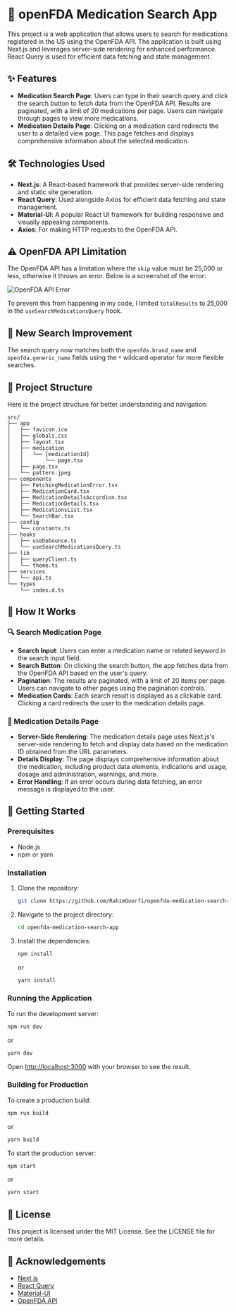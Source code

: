 # 💊 openFDA Medication Search App

This project is a web application that allows users to search for medications registered in the US using the OpenFDA API. The application is built using Next.js and leverages server-side rendering for enhanced performance. React Query is used for efficient data fetching and state management.

## ✨ Features

- **Medication Search Page**: Users can type in their search query and click the search button to fetch data from the OpenFDA API. Results are paginated, with a limit of 20 medications per page. Users can navigate through pages to view more medications.
- **Medication Details Page**: Clicking on a medication card redirects the user to a detailed view page. This page fetches and displays comprehensive information about the selected medication.

## 🛠️ Technologies Used

- **Next.js**: A React-based framework that provides server-side rendering and static site generation.
- **React Query**: Used alongside Axios for efficient data fetching and state management.
- **Material-UI**: A popular React UI framework for building responsive and visually appealing components.
- **Axios**: For making HTTP requests to the OpenFDA API.

## ⚠️ OpenFDA API Limitation

The OpenFDA API has a limitation where the `skip` value must be 25,000 or less, otherwise it throws an error. Below is a screenshot of the error:

![OpenFDA API Error](https://i.ibb.co/pr2hY8B/Screenshot-from-2024-06-19-15-23-30.png)

To prevent this from happening in my code, I limited `totalResults` to 25,000 in the `useSearchMedicationsQuery` hook.

## 🌟 New Search Improvement

The search query now matches both the `openfda.brand_name` and `openfda.generic_name` fields using the `*` wildcard operator for more flexible searches.

## 📂 Project Structure

Here is the project structure for better understanding and navigation:

```
src/
├── app
│   ├── favicon.ico
│   ├── globals.css
│   ├── layout.tsx
│   ├── medication
│   │   └── [medicationId]
│   │       └── page.tsx
│   ├── page.tsx
│   └── pattern.jpeg
├── components
│   ├── FetchingMedicationError.tsx
│   ├── MedicationCard.tsx
│   ├── MedicationDetailsAccordion.tsx
│   ├── MedicationDetails.tsx
│   ├── MedicationsList.tsx
│   └── SearchBar.tsx
├── config
│   └── constants.ts
├── hooks
│   ├── useDebounce.ts
│   └── useSearchMedicationsQuery.ts
├── lib
│   ├── queryClient.ts
│   └── theme.ts
├── services
│   └── api.ts
└── types
    └── index.d.ts
```

## 🧩 How It Works

### 🔍 Search Medication Page

- **Search Input**: Users can enter a medication name or related keyword in the search input field.
- **Search Button**: On clicking the search button, the app fetches data from the OpenFDA API based on the user's query.
- **Pagination**: The results are paginated, with a limit of 20 items per page. Users can navigate to other pages using the pagination controls.
- **Medication Cards**: Each search result is displayed as a clickable card. Clicking a card redirects the user to the medication details page.

### 📄 Medication Details Page

- **Server-Side Rendering**: The medication details page uses Next.js's server-side rendering to fetch and display data based on the medication ID obtained from the URL parameters.
- **Details Display**: The page displays comprehensive information about the medication, including product data elements, indications and usage, dosage and administration, warnings, and more.
- **Error Handling**: If an error occurs during data fetching, an error message is displayed to the user.

## 🚀 Getting Started

### Prerequisites

- Node.js
- npm or yarn

### Installation

1. Clone the repository:
   ```sh
   git clone https://github.com/RahimGuerfi/openfda-medication-search-app.git
   ```
2. Navigate to the project directory:
   ```sh
   cd openfda-medication-search-app
   ```
3. Install the dependencies:
   ```sh
   npm install
   ```
   or
   ```sh
   yarn install
   ```

### Running the Application

To run the development server:

```sh
npm run dev
```

or

```sh
yarn dev
```

Open [http://localhost:3000](http://localhost:3000) with your browser to see the result.

### Building for Production

To create a production build:

```sh
npm run build
```

or

```sh
yarn build
```

To start the production server:

```sh
npm start
```

or

```sh
yarn start
```

## 📄 License

This project is licensed under the MIT License. See the LICENSE file for more details.

## 🙏 Acknowledgements

- [Next.js](https://nextjs.org/)
- [React Query](https://react-query.tanstack.com/)
- [Material-UI](https://material-ui.com/)
- [OpenFDA API](https://open.fda.gov/apis/)
